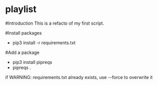 # playlist

#Introduction
This is a refacto of my first script. 


#Install packages 
- pip3 install -r requirements.txt

#Add a package 
- pip3 install pipreqs
- pipreqs .

if WARNING: requirements.txt already exists, 
use --force to overwrite it